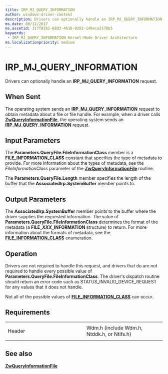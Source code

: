 ```yaml
---
title: IRP_MJ_QUERY_INFORMATION
author: windows-driver-content
description: Drivers can optionally handle an IRP_MJ_QUERY_INFORMATION request.
ms.date: 08/12/2017
ms.assetid: 317f82b1-88d3-4618-9282-140eca2178b5
keywords:
 - IRP_MJ_QUERY_INFORMATION Kernel-Mode Driver Architecture
ms.localizationpriority: medium
---
```


# IRP\_MJ\_QUERY\_INFORMATION


Drivers can optionally handle an **IRP\_MJ\_QUERY\_INFORMATION** request.

When Sent
---------

The operating system sends an **IRP\_MJ\_QUERY\_INFORMATION** request to obtain metadata about a file or file handle. For example, when a driver calls [**ZwQueryInformationFile**](https://msdn.microsoft.com/library/windows/hardware/ff567052), the operating system sends an **IRP\_MJ\_QUERY\_INFORMATION** request.

## Input Parameters


The **Parameters.QueryFile.FileInformationClass** member is a **FILE\_INFORMATION\_CLASS** constant that specifies the type of metadata to provide. For more information about the types of metadata, see the *FileInformationClass* parameter of the [**ZwQueryInformationFile**](https://msdn.microsoft.com/library/windows/hardware/ff567052) routine.

The **Parameters.QueryFile.Length** member specifies the length of the buffer that the **AssociatedIrp.SystemBuffer** member points to.

## Output Parameters


The **AssociatedIrp.SystemBuffer** member points to the buffer where the driver supplies the requested information. The value of **Parameters.QueryFile.FileInformationClass** determines the format of the metadata (a **FILE\_*XXX*\_INFORMATION** structure) to return. For more information about the formats of metadata, see the [**FILE\_INFORMATION\_CLASS**](https://msdn.microsoft.com/library/windows/hardware/ff728840) enumeration.

Operation
---------

Drivers are not required to handle this request, and drivers that do are not required to handle every possible value of **Parameters.QueryFile.FileInformationClass**. The driver's dispatch routine should return an error code such as STATUS\_INVALID\_DEVICE\_REQUEST for any values that it does not handle.

Not all of the possible values of [**FILE\_INFORMATION\_CLASS**](https://msdn.microsoft.com/library/windows/hardware/ff728840) can occur.

Requirements
------------

<table>
<colgroup>
<col width="50%" />
<col width="50%" />
</colgroup>
<tbody>
<tr class="odd">
<td><p>Header</p></td>
<td>Wdm.h (include Wdm.h, Ntddk.h, or Ntifs.h)</td>
</tr>
</tbody>
</table>

## See also


[**ZwQueryInformationFile**](https://msdn.microsoft.com/library/windows/hardware/ff567052)

 

 




